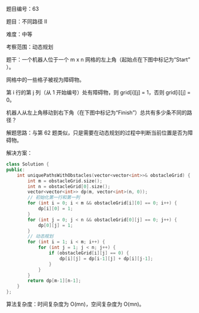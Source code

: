 题目编号：63

题目：不同路径 II

难度：中等

考察范围：动态规划

题干：一个机器人位于一个 m x n 网格的左上角（起始点在下图中标记为“Start” ）。

网格中的一些格子被视为障碍物。

第 i 行的第 j 列（从 1 开始编号）处有障碍物，则 grid[i][j] = 1，否则 grid[i][j] = 0。

机器人从左上角移动到右下角（在下图中标记为“Finish”）总共有多少条不同的路径？

解题思路：与第 62 题类似，只是需要在动态规划的过程中判断当前位置是否为障碍物。

解决方案：

```cpp
class Solution {
public:
    int uniquePathsWithObstacles(vector<vector<int>>& obstacleGrid) {
        int m = obstacleGrid.size();
        int n = obstacleGrid[0].size();
        vector<vector<int>> dp(m, vector<int>(n, 0));
        // 初始化第一行和第一列
        for (int i = 0; i < m && obstacleGrid[i][0] == 0; i++) {
            dp[i][0] = 1;
        }
        for (int j = 0; j < n && obstacleGrid[0][j] == 0; j++) {
            dp[0][j] = 1;
        }
        // 动态规划
        for (int i = 1; i < m; i++) {
            for (int j = 1; j < n; j++) {
                if (obstacleGrid[i][j] == 0) {
                    dp[i][j] = dp[i-1][j] + dp[i][j-1];
                }
            }
        }
        return dp[m-1][n-1];
    }
};
```

算法复杂度：时间复杂度为 O(mn)，空间复杂度为 O(mn)。